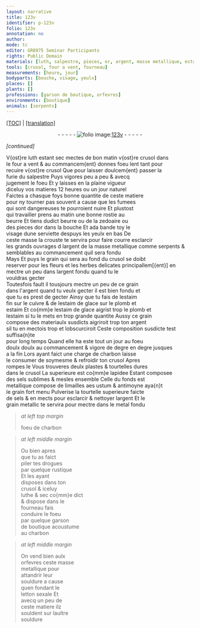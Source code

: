 ```yaml
---
layout: narrative
title: 123v
identifier: p-123v
folio: 123v
annotation: no
author:
mode: tc
editor: GR8975 Seminar Participants
rights: Public Domain
materials: [luth, salpestre, pieces, or, argent, masse metallique, estaim, cuivre, estaim de glace, plomb, lestaim, charbon, tourtelle, sels, limailles, aes ustum, antimoyne, metal, drogues, letton]
tools: [crusol, four a vent, fourneau]
measurements: [heure, jour]
bodyparts: [bouche, visage, yeulx]
places: []
plants: []
professions: [garson de boutique, orfevres]
environments: [boutique]
animals: [serpents]
---
```


<p><a href="{{ site.baseurl }}/diplomatic/">[TOC]</a> | <a href="{{ site.baseurl }}/texts/p-123v_tl/" target="_blank">[translation]</a></p><div class="folio" align="center">- - - - - <a href="http://gallica.bnf.fr/ark:/12148/btv1b10500001g/f252.item.r=" target="_blank"><img src="https://cu-mkp.github.io/2017-workshop-edition/assets/photo-icon.png" alt="folio image: " style="display:inline-block; margin-bottom:-3px;"/>123v</a> - - - - - </div>  
 
*[continued]*
  
V{ost}re <span class="m">luth</span> estant sec mectes de <span class="tmp">bon matin</span> v{ost}re <span class="tl">crusol</span> dans<br/> le <span class="tl">four a vent</span> & au commancem{ent} donnes foeu lent tant pour<br/> recuire v{ost}re <span class="tl">crusol</span> Que pour laisser doulcem{ent} passer la<br/> furie du <span class="m">salpestre</span> Puys vigores peu a peu & avecq<br/> jugement le foeu Et <span class="del">y</span> laisses en la plaine vigueur<br/> diceluy vos matieres 12 <span class="ms">heure</span>s ou un <span class="ms">jour</span> naturel<br/> Faictes a chasque foys bonne quantite de ceste matiere<br/> pour ny tourner pas souvent a cause que les fumees<br/> qui sont dangereuses te pourroient nuire Et plustost<br/> qui travailler prens au <span class="tmp">matin</span> une bonne <span class="md">rostie</span> au<br/> <span class="md">beurre</span> Et tiens dudict <span class="md">beurre</span> ou de la <span class="md">zedoaire</span> ou<br/> des <span class="md"><span class="m">pieces</span> d<span class="m">or</span></span> dans la <span class="bp">bouche</span> Et <span class="del">ada</span> bande toy le<br/> <span class="bp">visage</span> dune <span class="md">serviette</span> despuys les <span class="bp">yeulx</span> en bas De<br/> ceste masse la crouste te servira pour <span class="del">faire courre</span> <span class="add">esclarcir</span><br/> <span class="del">les grands ouvrages d</span> l<span class="m">argent</span> <span class="add">de la <span class="m">masse metallique</span></span> <span class="del">comme <span class="al">serpents</span> & semblables</span> <span class="add">au commancement quil sera fondu</span><br/> <span class="del">Mays</span> <span class="add">Et puys</span> le grain qui sera au fond du <span class="tl">crusol</span> se doibt<br/> reserver pour <span class="del">les fleurs et les herbes delicates principallem[{ent}]</span> <span class="add">en mectre un peu dans l<span class="m">argent</span> fondu quand tu le<br/> vouldras gecter</span><br/> <span class="del">Toutesfois fault il tousjours mectre un peu de ce grain<br/> dans l'<span class="m">argent</span> quand <span class="del">tu veulx gecter</span> il est bien fondu et<br/> que tu es prest de gecter</span> Ainsy que tu fais de l<span class="m">estaim</span><br/> fin sur le <span class="m">cuivre</span> & de l<span class="m">estaim de glace</span> sur le <span class="m">plomb</span> et<br/> <span class="m">estaim</span> Et co{mm}e l<span class="m">estaim de glace</span> aigrist trop le <span class="m">plomb</span> et<br/> <span class="m">lestaim</span> si tu le mets en trop grande quantite Aussy ce grain<br/> compose des materiaulx susdicts aigriroit trop ton <span class="m">argent</span><br/> si<span class="del">l</span> tu en mectois trop <span class="add">et lobscurciroit</span> Ceste composition susdicte test suffisa{n}te<br/> pour long temps Quand elle ha este tout un jour au foeu<br/> <span class="del">doulx</span> doulx au commancement & vigore de degre en degre jusques<br/> a la fin Lors ayant faict une charge de <span class="m">charbon</span> laisse<br/> le consumer de soymesme & refroidir ton <span class="tl">crusol</span> Apres<br/> rompes le Vous trouveres deulx plastes & <span class="m">tourtelle</span>s dures<br/> dans le <span class="tl">crusol</span> La superieure est co{mm}e lapidee <span class="del">Estant</span> composee<br/> des <span class="m">sels</span> sublimes & mesles ensemble Celle du fonds est<br/> metallique compose de <span class="m">limailles</span> <span class="m">aes ustum</span> & <span class="m">antimoyne</span> aya{n}t<br/> le grain fort menu Pulverise la <span class="m">tourtelle</span> superieure faicte<br/> de <span class="m">sels</span> & en mects pour esclarcir & nettoyer l<span class="m">argent</span> Et le<br/> grain metallic te servira pour mectre dans le <span class="m">metal</span> fondu 
 
> *at left top margin*
> 
> 
>   foeu de <span class="m">charbon</span>
 
> *at left middle margin*
> 
> 
>   Ou bien apres<br/> que tu as faict<br/> piler tes <span class="m">drogues</span><br/> par quelque rustique<br/> Et les ayant<br/> disposes dans ton<br/> <span class="tl">crusol</span> & iceluy<br/> luthe & sec co{mm}e dict<br/> & dispose dans le<br/> <span class="tl">fourneau</span> fais<br/> conduire le foeu<br/> par quelque <span class="pro">garson<br/> de <span class="env">boutique</span></span> acoustume<br/> au <span class="m">charbon</span> 
 
> *at left middle margin*
> 
> 
>   On vend bien aulx<br/> <span class="pro">orfevres</span> ceste masse<br/> metallique pour<br/> attandrir leur<br/> souldure a cause<br/> quen fondant le<br/> <span class="m">letton</span> sexale Et<br/> avecq un peu de<br/> ceste matiere ilz<br/> souldent sur laultre<br/> souldure
 
